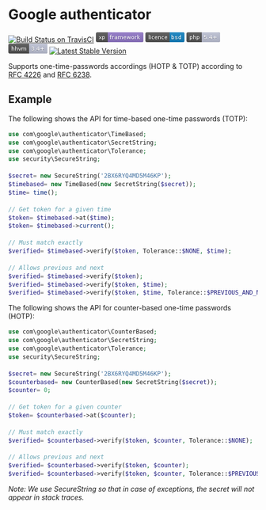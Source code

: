 Google authenticator
====================

[![Build Status on TravisCI](https://secure.travis-ci.org/xp-forge/google-authenticator.svg)](http://travis-ci.org/xp-forge/google-authenticator)
[![XP Framework Module](https://raw.githubusercontent.com/xp-framework/web/master/static/xp-framework-badge.png)](https://github.com/xp-framework/core)
[![BSD Licence](https://raw.githubusercontent.com/xp-framework/web/master/static/licence-bsd.png)](https://github.com/xp-framework/core/blob/master/LICENCE.md)
[![Required PHP 5.4+](https://raw.githubusercontent.com/xp-framework/web/master/static/php-5_4plus.png)](http://php.net/)
[![Required HHVM 3.4+](https://raw.githubusercontent.com/xp-framework/web/master/static/hhvm-3_4plus.png)](http://hhvm.com/)
[![Latest Stable Version](https://poser.pugx.org/xp-forge/google-authenticator/version.png)](https://packagist.org/packages/xp-forge/google-authenticator)

Supports one-time-passwords accordings (HOTP & TOTP) according to [RFC 4226](http://tools.ietf.org/html/rfc4226) and [RFC 6238](http://tools.ietf.org/html/rfc6238).

Example
-------
The following shows the API for time-based one-time passwords (TOTP):

```php
use com\google\authenticator\TimeBased;
use com\google\authenticator\SecretString;
use com\google\authenticator\Tolerance;
use security\SecureString;

$secret= new SecureString('2BX6RYQ4MD5M46KP');
$timebased= new TimeBased(new SecretString($secret));
$time= time();

// Get token for a given time
$token= $timebased->at($time);
$token= $timebased->current();

// Must match exactly
$verified= $timebased->verify($token, Tolerance::$NONE, $time);

// Allows previous and next
$verified= $timebased->verify($token);
$verified= $timebased->verify($token, $time);
$verified= $timebased->verify($token, $time, Tolerance::$PREVIOUS_AND_NEXT);
```

The following shows the API for counter-based one-time passwords (HOTP):

```php
use com\google\authenticator\CounterBased;
use com\google\authenticator\SecretString;
use com\google\authenticator\Tolerance;
use security\SecureString;

$secret= new SecureString('2BX6RYQ4MD5M46KP');
$counterbased= new CounterBased(new SecretString($secret));
$counter= 0;

// Get token for a given counter
$token= $counterbased->at($counter);

// Must match exactly
$verified= $counterbased->verify($token, $counter, Tolerance::$NONE);

// Allows previous and next
$verified= $counterbased->verify($token, $counter);
$verified= $counterbased->verify($token, $counter, Tolerance::$PREVIOUS_AND_NEXT;
```


*Note: We use SecureString so that in case of exceptions, the secret will not appear in stack traces.*